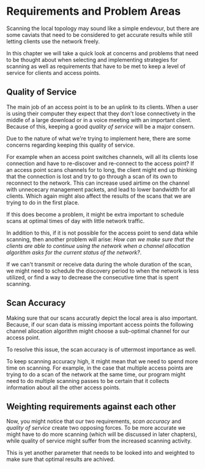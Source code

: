 Requirements and Problem Areas
==============================

Scanning the local topology may sound like a simple endevour, but there are some
caviats that need to be considered to get accurate results while still letting
clients use the network freely.

In this chapter we will take a quick look at concerns and problems that need
to be thought about when selecting and implementing strategies for scanning as
well as requirements that have to be met to keep a level of service for clients
and access points.

Quality of Service 
------------------

The main job of an access point is to be an uplink to its clients. When a user
is using their computer they expect that they don't lose connectivety in the
middle of a large download or in a voice meeting with an important client.
Because of this, keeping a good _quality of service_ will be a major consern.

Due to the nature of what we're trying to implement here, there are some
concerns regarding keeping this quality of service.

For example when an access point switches channels, will all its clients 
lose connection and have to re-discover and re-connect to the access point?
If an access point scans channels for to long, the client might end up thinking
that the connection is lost and try to go through a scan of its own to reconnect
to the network. This can increase used airtime on the channel with unnececary
management packets, and lead to lower bandwidth for all clients. Which again 
might also affect the results of the scans that we are trying to do in the first
place.

If this does become a problem, it might be extra important to schedule scans
at optimal times of day with little network traffic.

In addition to this, if it is not possible for the access point to send data 
while scanning, then another problem will arise: *How can we make sure that the
clients are able to continue using the network when a channel allocation 
algorithm asks for the current status of the network?*.

If we can't transmit or receive data during the whole duration of the scan, we 
might need to schedule the discovery period to when the network is less utilized, 
or find a way to decrease the consecutive time that is spent scanning.


Scan Accuracy
-------------

Making sure that our scans accuratly depict the local area is also important.
Because, if our scan data is missing important access points the following
channel allocation algorithm might choose a sub-optimal channel for our access point.

To resolve this issue, the scan accuracy is of uttermost importance as well.

To keep scanning accuracy high, it might mean that we need to spend more time on
scanning. For example, in the case that multiple access points are trying to do
a scan of the network at the same time, our program might need to do multiple
scanning passes to be certain that it collects information about all the other
access points.


Weighting requirements against each other
-----------------------------------------

Now, you might notice that our two requirements, _scan accuracy_ and _quality of
service_ create two opposing forces. To be more accurate we might have to do more
scanning (which will be discussed in later chapters), while quality of service 
might suffer from the increased scanning activity.

This is yet another parameter that needs to be looked into and weighted to make
sure that optimal results are achived.
